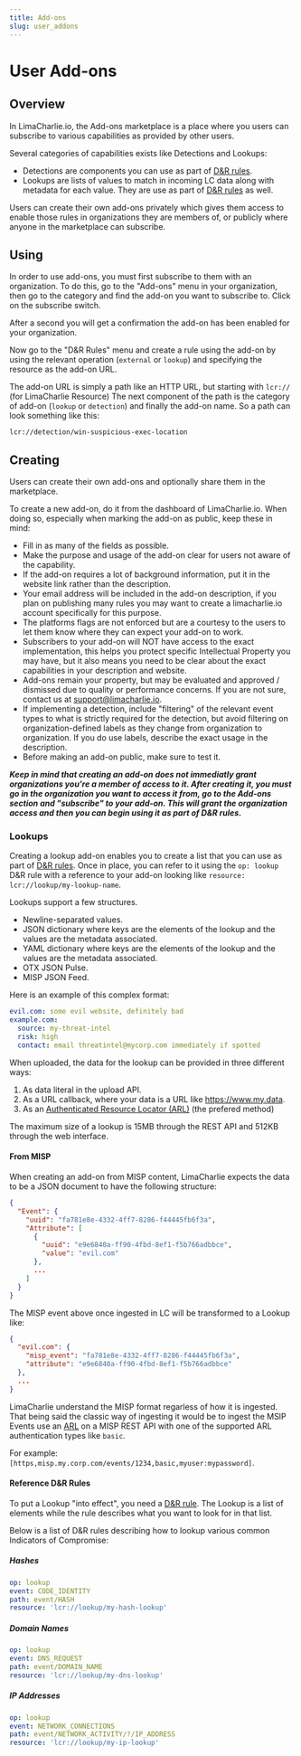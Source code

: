 ```yaml
---
title: Add-ons
slug: user_addons
---
```


# User Add-ons

## Overview
In LimaCharlie.io, the Add-ons marketplace is a place where you users can subscribe
to various capabilities as provided by other users.

Several categories of capabilities exists like Detections and Lookups:

* Detections are components you can use as part of [D&R rules](dr.md).
* Lookups are lists of values to match in incoming LC data along with metadata for each value. They are use as part of [D&R rules](dr.md) as well.

Users can create their own add-ons privately which gives them access to enable those
rules in organizations they are members of, or publicly where anyone in the marketplace
can subscribe.

## Using
In order to use add-ons, you must first subscribe to them with an organization.
To do this, go to the "Add-ons" menu in your organization, then go to the category
and find the add-on you want to subscribe to. Click on the subscribe switch.

After a second you will get a confirmation the add-on has been enabled for your organization.

Now go to the "D&R Rules" menu and create a rule using the add-on by using the relevant
operation (`external` or `lookup`) and specifying the resource as the add-on URL.

The add-on URL is simply a path like an HTTP URL, but starting with `lcr://` (for LimaCharlie Resource)
The next component of the path is the category of add-on (`lookup` or `detection`) and
finally the add-on name. So a path can look something like this:

```
lcr://detection/win-suspicious-exec-location
```

## Creating

Users can create their own add-ons and optionally share them in the marketplace.

To create a new add-on, do it from the dashboard of LimaCharlie.io. When doing
so, especially when marking the add-on as public, keep these in mind:

* Fill in as many of the fields as possible.
* Make the purpose and usage of the add-on clear for users not aware of the capability.
* If the add-on requires a lot of background information, put it in the website link
rather than the description.
* Your email address will be included in the add-on description, if you plan on publishing
many rules you may want to create a limacharlie.io account specifically for this purpose.
* The platforms flags are not enforced but are a courtesy to the users to let them
know where they can expect your add-on to work.
* Subscribers to your add-on will NOT have access to the exact implementation, this helps
you protect specific Intellectual Property you may have, but it also means you need to be clear
about the exact capabilities in your description and website.
* Add-ons remain your property, but may be evaluated and approved / dismissed due to
quality or performance concerns. If you are not sure, contact us at support@limacharlie.io.
* If implementing a detection, include "filtering" of the relevant event types to what is strictly
required for the detection, but avoid filtering on organization-defined labels as they change from
organization to organization. If you do use labels, describe the exact usage in the description.
* Before making an add-on public, make sure to test it.

***Keep in mind that creating an add-on does not immediatly grant organizations you're a member of
access to it. After creating it, you must go in the organization you want to access it from, go to
the Add-ons section and "subscribe" to your add-on. This will grant the organization access and then
you can begin using it as part of D&R rules.***

### Lookups
Creating a lookup add-on enables you to create a list that you can use as part of [D&R rules](dr.md).
Once in place, you can refer to it using the `op: lookup` D&R rule with a reference to your add-on looking
like `resource: lcr://lookup/my-lookup-name`.

Lookups support a few structures.

* Newline-separated values.
* JSON dictionary where keys are the elements of the lookup and the values are the metadata associated.
* YAML dictionary where keys are the elements of the lookup and the values are the metadata associated.
* OTX JSON Pulse.
* MISP JSON Feed.

Here is an example of this complex format:
```yaml
evil.com: some evil website, definitely bad
example.com:
  source: my-threat-intel
  risk: high
  contact: email threatintel@mycorp.com immediately if spotted
```

When uploaded, the data for the lookup can be provided in three different ways:

1. As data literal in the upload API.
1. As a URL callback, where your data is a URL like https://www.my.data.
1. As an [Authenticated Resource Locator (ARL)](arl.md) (the prefered method)

The maximum size of a lookup is 15MB through the REST API and 512KB through the web interface.

#### From MISP
When creating an add-on from MISP content, LimaCharlie expects the data to be a JSON document
to have the following structure:

```json
{
  "Event": {
    "uuid": "fa781e8e-4332-4ff7-8286-f44445fb6f3a",
    "Attribute": [
      {
        "uuid": "e9e6840a-ff90-4fbd-8ef1-f5b766adbbce",
        "value": "evil.com"
      },
      ...
    ]
  }
}
```

The MISP event above once ingested in LC will be transformed to a Lookup like:

```json
{
  "evil.com": {
    "misp_event": "fa781e8e-4332-4ff7-8286-f44445fb6f3a",
    "attribute": "e9e6840a-ff90-4fbd-8ef1-f5b766adbbce"
  },
  ...
}
```

LimaCharlie understand the MISP format regarless of how it is ingested. That being
said the classic way of ingesting it would be to ingest the MSIP Events use an [ARL](https://github.com/refractionPOINT/authenticated_resource_locator)
on a MISP REST API with one of the supported ARL authentication types like `basic`.

For example: `[https,misp.my.corp.com/events/1234,basic,myuser:mypassword]`.

#### Reference D&R Rules
To put a Lookup "into effect", you need a [D&R rule](dr.md). The Lookup is a list of elements while
the rule describes what you want to look for in that list.

Below is a list of D&R rules describing how to lookup various common Indicators of Compromise:

##### Hashes

```yaml
op: lookup
event: CODE_IDENTITY
path: event/HASH
resource: 'lcr://lookup/my-hash-lookup'
```

##### Domain Names

```yaml
op: lookup
event: DNS_REQUEST
path: event/DOMAIN_NAME
resource: 'lcr://lookup/my-dns-lookup'
```

##### IP Addresses

```yaml
op: lookup
event: NETWORK_CONNECTIONS
path: event/NETWORK_ACTIVITY/?/IP_ADDRESS
resource: 'lcr://lookup/my-ip-lookup'
```
